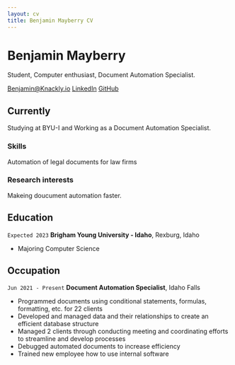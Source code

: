 ```yaml
---
layout: cv
title: Benjamin Mayberry CV
---
```

# Benjamin Mayberry
Student, Computer enthusiast, Document Automation Specialist.

<div id="webaddress">
    <a href="Benjamin@Knackly.io">Benjamin@Knackly.io</a>
    <a href="https://www.linkedin.com/in/benjamin-mayberry/">LinkedIn</a>
    <a href="https://github.com/BenjaminMayberry">GitHub</a>
</div>


## Currently

Studying at BYU-I and Working as a Document Automation Specialist.

### Skills

Automation of legal documents for law firms

### Research interests

Makeing doucument automation faster.


## Education

`Expected 2023`
__Brigham Young University - Idaho__, Rexburg, Idaho

- Majoring Computer Science


## Occupation

`Jun 2021 - Present`
__Document Automation Specialist__, Idaho Falls

- Programmed documents using conditional statements, formulas, formatting, etc. for 22 clients
- Developed and managed data and their relationships to create an efficient database structure
- Managed 2 clients through conducting meeting and coordinating efforts to streamline and develop processes
- Debugged automated documents to increase efficiency
- Trained new employee how to use internal software




<!-- ### Footer
Last updated: July 2022 -->
